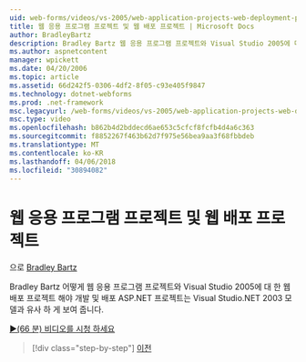 ```yaml
---
uid: web-forms/videos/vs-2005/web-application-projects-web-deployment-projects
title: 웹 응용 프로그램 프로젝트 및 웹 배포 프로젝트 | Microsoft Docs
author: BradleyBartz
description: Bradley Bartz 웹 응용 프로그램 프로젝트와 Visual Studio 2005에 대 한 웹 배포 프로젝트 개발 및 배포 ASP.NET 프로젝트 simila 하도록 만드는 방법을 보여 줍니다 중...
ms.author: aspnetcontent
manager: wpickett
ms.date: 04/20/2006
ms.topic: article
ms.assetid: 66d242f5-0306-4df2-8f05-c93e405f9847
ms.technology: dotnet-webforms
ms.prod: .net-framework
msc.legacyurl: /web-forms/videos/vs-2005/web-application-projects-web-deployment-projects
msc.type: video
ms.openlocfilehash: b862b4d2bddecd6ae653c5cfcf8fcfb4d4a6c363
ms.sourcegitcommit: f8852267f463b62d7f975e56bea9aa3f68fbbdeb
ms.translationtype: MT
ms.contentlocale: ko-KR
ms.lasthandoff: 04/06/2018
ms.locfileid: "30894082"
---
```

<a name="web-application-projects--web-deployment-projects"></a>웹 응용 프로그램 프로젝트 및 웹 배포 프로젝트
====================
으로 [Bradley Bartz](https://github.com/BradleyBartz)

Bradley Bartz 어떻게 웹 응용 프로그램 프로젝트와 Visual Studio 2005에 대 한 웹 배포 프로젝트 해야 개발 및 배포 ASP.NET 프로젝트는 Visual Studio.NET 2003 모델과 유사 하 게 보여 줍니다.

[&#9654;(66 분) 비디오를 시청 하세요](https://channel9.msdn.com/Blogs/ASP-NET-Site-Videos/web-application-projects-web-deployment-projects)

> [!div class="step-by-step"]
> [이전](web-deployment-projects.md)
